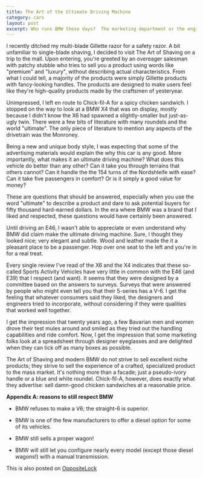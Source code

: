 ```yaml
---
title: The Art of the Ultimate Driving Machine
category: cars
layout: post
excerpt: Who runs BMW these days?  The marketing department or the engineers?
---
```


I recently ditched my multi-blade Gillette razor for a safety razor. A
bit unfamiliar to single-blade shaving, I decided to visit The Art of
Shaving on a trip to the mall. Upon entering, you're greeted by an
overeager salesman with patchy stubble who tries to sell you a product
using words like "premium" and "luxury", without describing actual
characteristics. From what I could tell, a majority of the products
were simply Gillette products with fancy-looking handles. The products
are designed to make users feel like they're high-quality products
made by the craftsmen of yesteryear.

Unimpressed, I left en route to Chick-fil-A for a spicy chicken
sandwich. I stopped on the way to look at a BMW X4 that was on
display, mostly because I didn't know the X6 had spawned a
slightly-smaller but just-as-ugly twin. There were a few bits of
literature with many roundels and the world "ultimate".  The only
piece of literature to mention any aspects of the drivetrain was the
Monroney.

Being a new and unique body style, I was expecting that some of the
advertising materials would explain the why this car is any good.
More importantly, what makes it an ultimate driving machine?  What
does this vehicle do better than any other?  Can it take you through
terrains that others cannot?  Can it handle the the 154 turns of the
Nordshleife with ease?  Can it take five passengers in comfort?  Or is
it simply a good value for money?

These are questions that should be answered, especially when you use
the word "ultimate" to describe a product and dare to ask potential
buyers for fifty thousand hard-earned dollars.  In the era where BMW
was a brand that I liked and respected, these questions would have
certainly been answered.

Until driving an E46, I wasn't able to appreciate or even understand
why BMW did claim make the ultimate driving machine.  Sure, I thought
they looked nice; very elegant and subtle.  Wood and leather made the
it a pleasant place to be a passenger. Hop over one seat to the left
and you're in for a real treat.

Every single review I've read of the X6 and the X4 indicates that
these so-called Sports Activity Vehicles have very little in common
with the E46 (and E39) that I respect (and want).  It seems that they
were designed by a committee based on the answers to surveys.  Surveys
that were answered by people who might even tell you that their
5-series has a V-6. I get the feeling that whatever consumers said
they liked, the designers and engineers tried to incorporate, without
considering if they were qualities that worked well together.

I get the impression that twenty years ago, a few Bavarian men and
women drove their test mules around and smiled as they tried out the
handling capabilities and ride comfort.  Now, I get the impression
that some marketing folks look at a spreadsheet through designer
eyeglasses and are delighted when they can tick off as many boxes as
possible.

The Art of Shaving and modern BMW do not strive to sell excellent
niche products; they strive to sell the experience of a crafted,
specialized product to the mass market.  It's nothing more than a
facade; just a pseudo-ivory handle or a blue and white roundel.
Chick-fil-A, however, does exactly what they advertise: sell damn-good
chicken sandwiches at a reasonable price.

**Appendix A: reasons to still respect BMW**

- BMW refuses to make a V6; the straight-6 is superior.

- BMW is one of the few manufacturers to offer a diesel option for
  some of its vehicles.

- BMW still sells a proper wagon!

- BMW will still let you configure nearly every model (except those
  diesel wagons!) with a manual transmission.


This is also posted on [OppositeLock](http://oppositelock.kinja.com/the-art-of-the-ultimate-driving-machine-1683124369)
